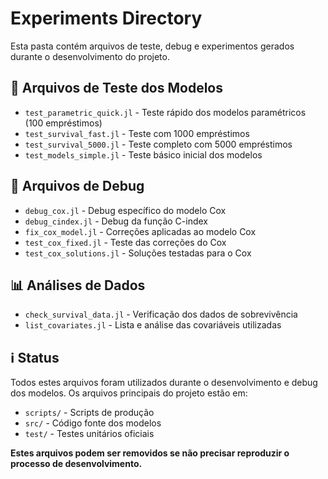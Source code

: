 # Experiments Directory

Esta pasta contém arquivos de teste, debug e experimentos gerados durante o desenvolvimento do projeto.

## 🧪 Arquivos de Teste dos Modelos

- `test_parametric_quick.jl` - Teste rápido dos modelos paramétricos (100 empréstimos)
- `test_survival_fast.jl` - Teste com 1000 empréstimos 
- `test_survival_5000.jl` - Teste completo com 5000 empréstimos
- `test_models_simple.jl` - Teste básico inicial dos modelos

## 🔧 Arquivos de Debug

- `debug_cox.jl` - Debug específico do modelo Cox
- `debug_cindex.jl` - Debug da função C-index
- `fix_cox_model.jl` - Correções aplicadas ao modelo Cox
- `test_cox_fixed.jl` - Teste das correções do Cox
- `test_cox_solutions.jl` - Soluções testadas para o Cox

## 📊 Análises de Dados

- `check_survival_data.jl` - Verificação dos dados de sobrevivência
- `list_covariates.jl` - Lista e análise das covariáveis utilizadas

## ℹ️ Status

Todos estes arquivos foram utilizados durante o desenvolvimento e debug dos modelos. Os arquivos principais do projeto estão em:

- `scripts/` - Scripts de produção
- `src/` - Código fonte dos modelos
- `test/` - Testes unitários oficiais

**Estes arquivos podem ser removidos se não precisar reproduzir o processo de desenvolvimento.**